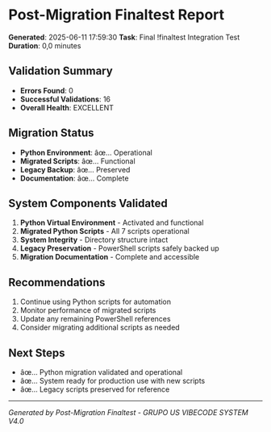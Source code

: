 ﻿# Post-Migration Finaltest Report
**Generated**: 2025-06-11 17:59:30
**Task**: Final !finaltest Integration Test
**Duration**: 0,0 minutes

## Validation Summary
- **Errors Found**: 0
- **Successful Validations**: 16
- **Overall Health**: EXCELLENT

## Migration Status
- **Python Environment**: âœ… Operational
- **Migrated Scripts**: âœ… Functional
- **Legacy Backup**: âœ… Preserved
- **Documentation**: âœ… Complete

## System Components Validated
1. **Python Virtual Environment** - Activated and functional
2. **Migrated Python Scripts** - All 7 scripts operational
3. **System Integrity** - Directory structure intact
4. **Legacy Preservation** - PowerShell scripts safely backed up
5. **Migration Documentation** - Complete and accessible

## Recommendations
1. Continue using Python scripts for automation
2. Monitor performance of migrated scripts
3. Update any remaining PowerShell references
4. Consider migrating additional scripts as needed

## Next Steps
- âœ… Python migration validated and operational
- âœ… System ready for production use with new scripts
- âœ… Legacy scripts preserved for reference

---
*Generated by Post-Migration Finaltest - GRUPO US VIBECODE SYSTEM V4.0*
